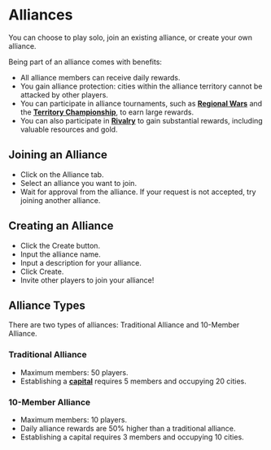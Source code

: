 # Alliances

You can choose to play solo, join an existing alliance, or create your own alliance.

Being part of an alliance comes with benefits:

- All alliance members can receive daily rewards.
- You gain alliance protection: cities within the alliance territory cannot be attacked by other players.
- You can participate in alliance tournaments, such as **[Regional Wars](../alliances/regional.md)** and the **[Territory Championship](../alliances/championship.md)**, to earn large rewards.
- You can also participate in **[Rivalry](../alliances/rivalry.md)** to gain substantial rewards, including valuable resources and gold.

## Joining an Alliance
- Click on the Alliance tab.
- Select an alliance you want to join.
- Wait for approval from the alliance. If your request is not accepted, try joining another alliance.

## Creating an Alliance
- Click the Create button.
- Input the alliance name.
- Input a description for your alliance.
- Click Create.
- Invite other players to join your alliance!

## Alliance Types
There are two types of alliances: Traditional Alliance and 10-Member Alliance.

### Traditional Alliance
- Maximum members: 50 players.
- Establishing a **[capital](../alliances/capital.md)** requires 5 members and occupying 20 cities.

### 10-Member Alliance
- Maximum members: 10 players.
- Daily alliance rewards are 50% higher than a traditional alliance.
- Establishing a capital requires 3 members and occupying 10 cities.